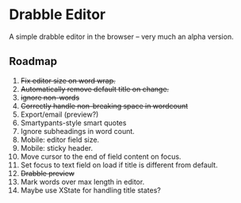 # Drabble Editor

A simple drabble editor in the browser – very much an alpha version.

## Roadmap

1. ~~Fix editor size on word wrap.~~
2. ~~Automatically remove default title on change.~~
3. ~~ignore non-words~~
4. ~~Correctly handle non-breaking space in wordcount~~
5. Export/email (preview?)
6. Smartypants-style smart quotes
7. Ignore subheadings in word count.
8. Mobile: editor field size.
9. Mobile: sticky header.
10. Move cursor to the end of field content on focus.
11. Set focus to text field on load if title is different from default.
12. ~~Drabble preview~~
13. Mark words over max length in editor.
14. Maybe use XState for handling title states?
